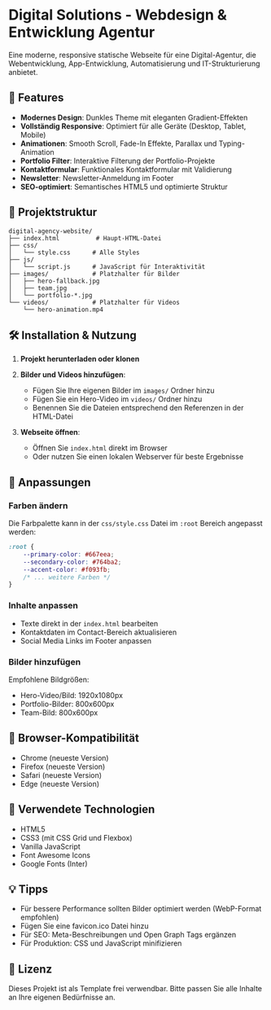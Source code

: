 # Digital Solutions - Webdesign & Entwicklung Agentur

Eine moderne, responsive statische Webseite für eine Digital-Agentur, die Webentwicklung, App-Entwicklung, Automatisierung und IT-Strukturierung anbietet.

## 🚀 Features

- **Modernes Design**: Dunkles Theme mit eleganten Gradient-Effekten
- **Vollständig Responsive**: Optimiert für alle Geräte (Desktop, Tablet, Mobile)
- **Animationen**: Smooth Scroll, Fade-In Effekte, Parallax und Typing-Animation
- **Portfolio Filter**: Interaktive Filterung der Portfolio-Projekte
- **Kontaktformular**: Funktionales Kontaktformular mit Validierung
- **Newsletter**: Newsletter-Anmeldung im Footer
- **SEO-optimiert**: Semantisches HTML5 und optimierte Struktur

## 📁 Projektstruktur

```
digital-agency-website/
├── index.html          # Haupt-HTML-Datei
├── css/
│   └── style.css      # Alle Styles
├── js/
│   └── script.js      # JavaScript für Interaktivität
├── images/            # Platzhalter für Bilder
│   ├── hero-fallback.jpg
│   ├── team.jpg
│   └── portfolio-*.jpg
└── videos/            # Platzhalter für Videos
    └── hero-animation.mp4
```

## 🛠️ Installation & Nutzung

1. **Projekt herunterladen oder klonen**
2. **Bilder und Videos hinzufügen**:
   - Fügen Sie Ihre eigenen Bilder im `images/` Ordner hinzu
   - Fügen Sie ein Hero-Video im `videos/` Ordner hinzu
   - Benennen Sie die Dateien entsprechend den Referenzen in der HTML-Datei

3. **Webseite öffnen**:
   - Öffnen Sie `index.html` direkt im Browser
   - Oder nutzen Sie einen lokalen Webserver für beste Ergebnisse

## 🎨 Anpassungen

### Farben ändern
Die Farbpalette kann in der `css/style.css` Datei im `:root` Bereich angepasst werden:

```css
:root {
    --primary-color: #667eea;
    --secondary-color: #764ba2;
    --accent-color: #f093fb;
    /* ... weitere Farben */
}
```

### Inhalte anpassen
- Texte direkt in der `index.html` bearbeiten
- Kontaktdaten im Contact-Bereich aktualisieren
- Social Media Links im Footer anpassen

### Bilder hinzufügen
Empfohlene Bildgrößen:
- Hero-Video/Bild: 1920x1080px
- Portfolio-Bilder: 800x600px
- Team-Bild: 800x600px

## 📱 Browser-Kompatibilität

- Chrome (neueste Version)
- Firefox (neueste Version)
- Safari (neueste Version)
- Edge (neueste Version)

## 🔧 Verwendete Technologien

- HTML5
- CSS3 (mit CSS Grid und Flexbox)
- Vanilla JavaScript
- Font Awesome Icons
- Google Fonts (Inter)

## 💡 Tipps

- Für bessere Performance sollten Bilder optimiert werden (WebP-Format empfohlen)
- Fügen Sie eine favicon.ico Datei hinzu
- Für SEO: Meta-Beschreibungen und Open Graph Tags ergänzen
- Für Produktion: CSS und JavaScript minifizieren

## 📄 Lizenz

Dieses Projekt ist als Template frei verwendbar. Bitte passen Sie alle Inhalte an Ihre eigenen Bedürfnisse an.